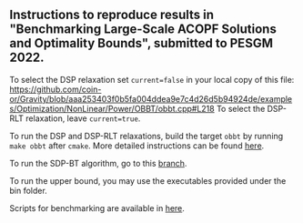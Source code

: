 Instructions to reproduce results in "Benchmarking Large-Scale ACOPF Solutions and Optimality Bounds", submitted to PESGM 2022.
-------

To select the DSP relaxation set `current=false` in your local copy of this file: https://github.com/coin-or/Gravity/blob/aaa253403f0b5fa004ddea9e7c4d26d5b94924de/examples/Optimization/NonLinear/Power/OBBT/obbt.cpp#L218
To select the DSP-RLT relaxation, leave `current=true`.

To run the DSP and DSP-RLT relaxations, build the target `obbt` by running `make obbt` after `cmake`. More detailed instructions can be found [here](https://github.com/coin-or/Gravity/blob/PES2022_Largescale/INSTALL.md).

To run the SDP-BT algorithm, go to this [branch](https://github.com/coin-or/Gravity/tree/PES2022_Largescale).

To run the upper bound, you may use the executables provided under the bin folder.

Scripts for benchmarking are available in [here](https://github.com/coin-or/Gravity/tree/PESGM2022/scripts_benchmarking).



